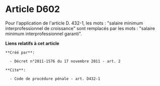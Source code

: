 # Article D602

Pour l'application de l'article D. 432-1, les mots : "salaire minimum interprofessionnel de croissance" sont remplacés par
les mots : "salaire minimum interprofessionnel garanti".

**Liens relatifs à cet article**

	**Créé par**:

	  - Décret n°2011-1576 du 17 novembre 2011 - art. 2

	**Cite**:

	  - Code de procédure pénale - art. D432-1
